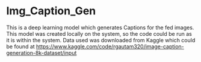 # Img_Caption_Gen
This is a deep learning model which generates Captions for the fed images. This model was created locally on the system, so the code could be run as it is within the system. Data used was downloaded from Kaggle which could be found at https://www.kaggle.com/code/rgautam320/image-caption-generation-8k-dataset/input
